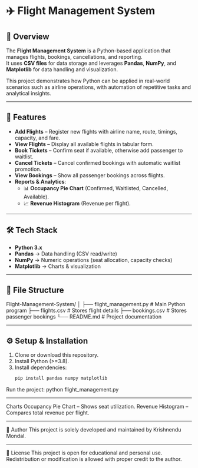 # ✈️ Flight Management System

## 📌 Overview
The **Flight Management System** is a Python-based application that manages flights, bookings, cancellations, and reporting.  
It uses **CSV files** for data storage and leverages **Pandas**, **NumPy**, and **Matplotlib** for data handling and visualization.  

This project demonstrates how Python can be applied in real-world scenarios such as airline operations, with automation of repetitive tasks and analytical insights.  

---

## 🚀 Features
- **Add Flights** – Register new flights with airline name, route, timings, capacity, and fare.  
- **View Flights** – Display all available flights in tabular form.  
- **Book Tickets** – Confirm seat if available, otherwise add passenger to waitlist.  
- **Cancel Tickets** – Cancel confirmed bookings with automatic waitlist promotion.  
- **View Bookings** – Show all passenger bookings across flights.  
- **Reports & Analytics**:  
  - 📊 **Occupancy Pie Chart** (Confirmed, Waitlisted, Cancelled, Available).  
  - 📈 **Revenue Histogram** (Revenue per flight).  

---

## 🛠️ Tech Stack
- **Python 3.x**  
- **Pandas** → Data handling (CSV read/write)  
- **NumPy** → Numeric operations (seat allocation, capacity checks)  
- **Matplotlib** → Charts & visualization  

---

## 📂 File Structure
Flight-Management-System/
│
├── flight_management.py # Main Python program
├── flights.csv # Stores flight details
├── bookings.csv # Stores passenger bookings
└── README.md # Project documentation

---

## ⚙️ Setup & Installation
1. Clone or download this repository.  
2. Install Python (>=3.8).  
3. Install dependencies:
   ```bash
   pip install pandas numpy matplotlib
Run the project:
python flight_management.py

---

Charts
Occupancy Pie Chart – Shows seat utilization.
Revenue Histogram – Compares total revenue per flight.

---

👤 Author
This project is solely developed and maintained by Krishnendu Mondal.

---

📜 License
This project is open for educational and personal use. Redistribution or modification is allowed with proper credit to the author.
